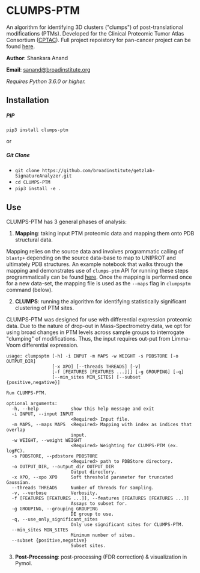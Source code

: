 # CLUMPS-PTM

An algorithm for identifying 3D clusters ("clumps") of post-translational modifications (PTMs). Developed for the Clinical Proteomic Tumor Atlas Consortium ([CPTAC](https://proteomics.cancer.gov/programs/cptac)). Full project repoistory for pan-cancer project can be found [here](https://github.com/getzlab/CPTAC_PanCan_2021).

__Author__: Shankara Anand

__Email__: sanand@broadinstitute.org

_Requires Python 3.6.0 or higher._

## Installation

##### PIP

`pip3 install clumps-ptm`

or

##### Git Clone

* `git clone https://github.com/broadinstitute/getzlab-SignatureAnalyzer.git`
* `cd CLUMPS-PTM`
* `pip3 install -e .`

## Use

CLUMPS-PTM has 3 general phases of analysis:
1. __Mapping__: taking input PTM proteomic data and mapping them onto PDB structural data.

  Mapping relies on the source data and involves programmatic calling of `blastp+` depending on the source data-base to map to UNIPROT and ultimately PDB structures. An example notebook that walks through the mapping and demonstrates use of `clumps-ptm` API for running these steps programmatically can be found [here](https://github.com/getzlab/CLUMPS-PTM/blob/main/examples/CPTAC_Mapping_Workflow.ipynb). Once the mapping is performed once for a new data-set, the mapping file is used as the `--maps` flag in `clumpsptm` command (below).

2. __CLUMPS__: running the algorithm for identifying statistically significant clustering of PTM sites.

  CLUMPS-PTM was designed for use with differential expression proteomic data. Due to the nature of drop-out in Mass-Spectrometry data, we opt for using broad changes in PTM levels across sample groups to interrogate "clumping" of modifications. Thus, the input requires out-put from Limma-Voom differential expression.

```{python}
usage: clumpsptm [-h] -i INPUT -m MAPS -w WEIGHT -s PDBSTORE [-o OUTPUT_DIR]
                 [-x XPO] [--threads THREADS] [-v]
                 [-f [FEATURES [FEATURES ...]]] [-g GROUPING] [-q]
                 [--min_sites MIN_SITES] [--subset {positive,negative}]

Run CLUMPS-PTM.

optional arguments:
  -h, --help            show this help message and exit
  -i INPUT, --input INPUT
                        <Required> Input file.
  -m MAPS, --maps MAPS  <Required> Mapping with index as indices that overlap
                        input.
  -w WEIGHT, --weight WEIGHT
                        <Required> Weighting for CLUMPS-PTM (ex. logFC).
  -s PDBSTORE, --pdbstore PDBSTORE
                        <Required> path to PDBStore directory.
  -o OUTPUT_DIR, --output_dir OUTPUT_DIR
                        Output directory.
  -x XPO, --xpo XPO     Soft threshold parameter for truncated Gaussian.
  --threads THREADS     Number of threads for sampling.
  -v, --verbose         Verbosity.
  -f [FEATURES [FEATURES ...]], --features [FEATURES [FEATURES ...]]
                        Assays to subset for.
  -g GROUPING, --grouping GROUPING
                        DE group to use.
  -q, --use_only_significant_sites
                        Only use significant sites for CLUMPS-PTM.
  --min_sites MIN_SITES
                        Minimum number of sites.
  --subset {positive,negative}
                        Subset sites.

```

3. __Post-Processing__: post-processing (FDR correction) \& visualization in Pymol.
